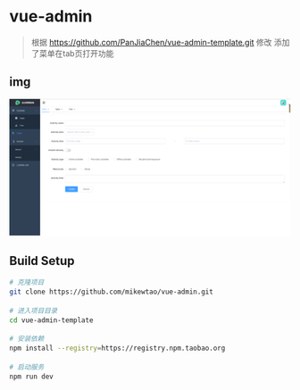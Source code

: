 # vue-admin

> 根据 https://github.com/PanJiaChen/vue-admin-template.git 修改 添加了菜单在tab页打开功能

## img
![avatar](public/admin.PNG)

## Build Setup
```bash
# 克隆项目
git clone https://github.com/mikewtao/vue-admin.git

# 进入项目目录
cd vue-admin-template

# 安装依赖
npm install --registry=https://registry.npm.taobao.org

# 启动服务
npm run dev

